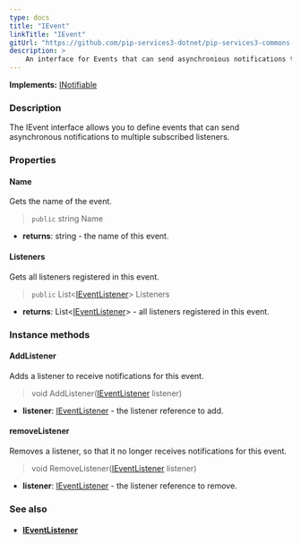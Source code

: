 ```yaml
---
type: docs
title: "IEvent"
linkTitle: "IEvent"
gitUrl: "https://github.com/pip-services3-dotnet/pip-services3-commons-dotnet"
description: > 
    An interface for Events that can send asynchronious notifications to multiple subscribed listeners.
---
```


**Implements:** [INotifiable](../../run/inotifiable)

### Description

The IEvent interface allows you to define events that can send asynchronous notifications to multiple subscribed listeners.


### Properties

#### Name
Gets the name of the event.
> `public` string Name

- **returns**: string - the name of this event.

#### Listeners
Gets all listeners registered in this event.
> `public` List<[IEventListener](../ievent_listener)> Listeners

- **returns**: List<[IEventListener](../ievent_listener)> - all listeners registered in this event.


### Instance methods

#### AddListener
Adds a listener to receive notifications for this event.

> void AddListener([IEventListener](../ievent_listener) listener)

- **listener**: [IEventListener](../ievent_listener) - the listener reference to add.


#### removeListener
Removes a listener, so that it no longer receives notifications for this event.

> void RemoveListener([IEventListener](../ievent_listener) listener)

- **listener**: [IEventListener](../ievent_listener) - the listener reference to remove.


### See also
- #### [IEventListener](../ievent_listener)
